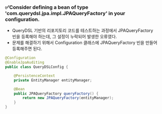 ### ✅Consider defining a bean of type 'com.querydsl.jpa.impl.JPAQueryFactory' in your configuration.

* QueryDSL 기반의 리포지토리 코드를 테스트하는 과정에서 JPAQueryFactory 빈을 등록해야 하는데, 그 설정이 누락되어 발생한 오류였다.
* 문제를 해결하기 위해서 Configuration 클래스에 JPAQueryFactory 빈을 만들어 등록해주면 된다.

```java
@Configuration
@EnableJpaAuditing
public class QueryDSLConfig {

	@PersistenceContext
	private EntityManager entityManager;

	@Bean
	public JPAQueryFactory queryFactory() {
		return new JPAQueryFactory(entityManager);
	}
}
```